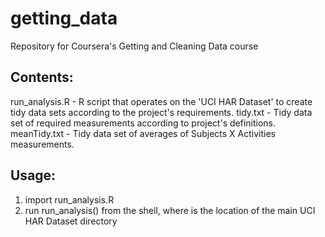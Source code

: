 getting_data
============

Repository for Coursera's Getting and Cleaning Data course

Contents:
---------
run_analysis.R 	- R script that operates on the 'UCI HAR Dataset' to create tidy data sets according to the project's requirements.
tidy.txt		- Tidy data set of required measurements according to project's definitions.
meanTidy.txt	- Tidy data set of averages of Subjects X Activities measurements.

Usage:
------
1. import run_analysis.R
2. run run_analysis(<location>) from the shell, where <location> is the location of the main UCI HAR Dataset directory



